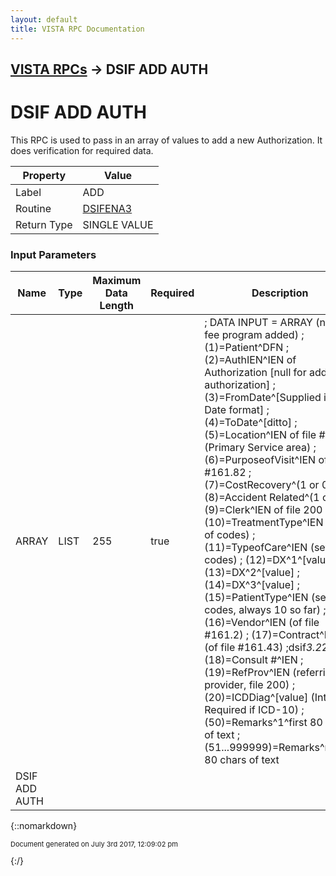 ```yaml
---
layout: default
title: VISTA RPC Documentation
---
```


## [VISTA RPCs](TableOfContents) &#8594; DSIF ADD AUTH
# DSIF ADD AUTH

This RPC is used to pass in an array of values to add a new Authorization.  It does verification for required data.

Property | Value
--- | ---
Label | ADD
Routine | [DSIFENA3](http://code.osehra.org/dox/Routine_DSIFENA3_source.html)
Return Type | SINGLE VALUE


### Input Parameters

Name | Type | Maximum Data Length | Required | Description
--- | --- | --- | --- | ---
ARRAY | LIST | 255 | true |  ; DATA INPUT &#x3D; ARRAY  (need fee program added) ;    (1)&#x3D;Patient^DFN ;    (2)&#x3D;AuthIEN^IEN of Authorization [null for add authorization] ;    (3)&#x3D;FromDate^[Supplied in FM Date format] ;    (4)&#x3D;ToDate^[ditto] ;    (5)&#x3D;Location^IEN of file #4 (Primary Service area)  ;    (6)&#x3D;PurposeofVisit^IEN of file #161.82 ;    (7)&#x3D;CostRecovery^(1 or 0) ;    (8)&#x3D;Accident Related^(1 or 0) ;    (9)&#x3D;Clerk^IEN of file 200 ;    (10)&#x3D;TreatmentType^IEN (set of codes) ;    (11)&#x3D;TypeofCare^IEN (set of codes) ;    (12)&#x3D;DX^1^[value] ;    (13)&#x3D;DX^2^[value] ;    (14)&#x3D;DX^3^[value] ;    (15)&#x3D;PatientType^IEN (set of codes, always 10 so far) ;    (16)&#x3D;Vendor^IEN (of file #161.2) ;    (17)&#x3D;Contract^IEN (of file #161.43)             ;dsif*3.2*2 dlf ;    (18)&#x3D;Consult #^IEN ;    (19)&#x3D;RefProv^IEN (referring provider, file 200) ;    (20)&#x3D;ICDDiag^[value] (Internal; Required if ICD-10) ;    (50)&#x3D;Remarks^1^first 80 chars of text ;    (51...999999)&#x3D;Remarks^n^next 80 chars of text
DSIF ADD AUTH |  |  |  | 



{::nomarkdown} <br/><p style="font-size: 11px">Document generated on July 3rd 2017, 12:09:02 pm</p>{:/}